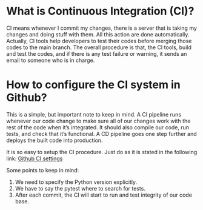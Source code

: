 # What is Continuous Integration (CI)? 
CI means whenever I commit my changes, there is a server that is taking my changes and doing stuff with them. All this action are done automatically. Actually, CI tools help developers to test their codes before merging those codes to the main branch. The overall procedure is that, the CI tools, build and test the codes, and if there is any test failure or warning, it sends an email to someone who is in charge.  

# How to configure the CI system in Github?
This is a simple, but important note to keep in mind. A CI pipeline runs whenever our code change to make sure all of our changes work with the rest of the code when it’s integrated. It should also compile our code, run tests, and check that it’s functional. A CD pipeline goes one step further and deploys the built code into production.

It is so easy to setup the CI procedure. Just do as it is stated in the following link: [Github CI settings](https://github.blog/2022-02-02-build-ci-cd-pipeline-github-actions-four-steps/)

Some points to keep in mind:
1. We need to specify the Python version explicitly.
2. We have to say the pytest where to search for tests. 
3. After each commit, the CI will start to run and test integrity of our code base. 

# 